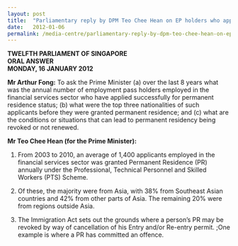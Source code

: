 ```yaml
---
layout: post
title:  "Parliamentary reply by DPM Teo Chee Hean on EP holders who applied for PR"
date:   2012-01-06
permalink: /media-centre/parliamentary-reply-by-dpm-teo-chee-hean-on-ep-holders-who-applied-for-pr/
---
```


**TWELFTH PARLIAMENT OF SINGAPORE  
ORAL ANSWER  
MONDAY, 16 JANUARY 2012** 

**Mr Arthur Fong:**
To ask the Prime Minister (a) over the last 8 years what was the annual number of employment pass holders employed in the financial services sector who have applied successfully for permanent residence status; (b) what were the top three nationalities of such applicants before they were granted permanent residence; and (c) what are the conditions or situations that can lead to permanent residency being revoked or not renewed.

**Mr Teo Chee Hean (for the Prime Minister):**
1. From 2003 to 2010, an average of 1,400 applicants employed in the financial services sector was granted Permanent Residence (PR) annually under the Professional, Technical Personnel and Skilled Workers (PTS) Scheme.

2. Of these, the majority were from Asia, with 38% from Southeast Asian countries and 42% from other parts of Asia. The remaining 20% were from regions outside Asia.

3. The Immigration Act sets out the grounds where a person’s PR may be revoked by way of cancellation of his Entry and/or Re-entry permit. ;One example is where a PR has committed an offence.

